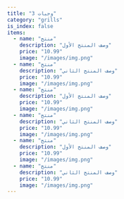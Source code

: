 ```yaml
---
title: "وجبات 3"
category: "grills"
is_index: false
items:
  - name: "منتج"
    description: "وصف المنتج الأول"
    price: "10.99"
    image: "/images/img.png"
  - name: "منتج"
    description: "وصف المنتج الثاني"
    price: "10.99"
    image: "/images/img.png"
  - name: "منتج"
    description: "وصف المنتج الأول"
    price: "10.99"
    image: "/images/img.png"
  - name: "منتج"
    description: "وصف المنتج الثاني"
    price: "10.99"
    image: "/images/img.png"
  - name: "منتج"
    description: "وصف المنتج الأول"
    price: "10.99"
    image: "/images/img.png"
  - name: "منتج"
    description: "وصف المنتج الثاني"
    price: "10.99"
    image: "/images/img.png"    
---
```

